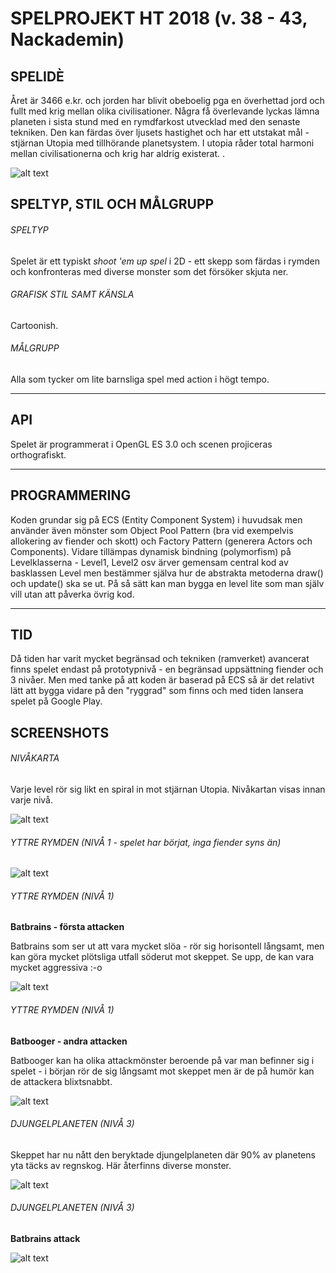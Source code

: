 

# SPELPROJEKT HT 2018 (v. 38 - 43, Nackademin)

## SPELIDÈ

Året är 3466 e.kr. och jorden har blivit obeboelig pga en överhettad jord och fullt med krig mellan olika civilisationer. Några få överlevande lyckas lämna planeten i sista stund med en rymdfarkost utvecklad med den senaste tekniken. Den kan färdas över ljusets hastighet och har ett utstakat mål - stjärnan Utopia med tillhörande planetsystem. I utopia råder total harmoni mellan civilisationerna och krig har aldrig existerat.
.<br>

![alt text](http://fininfo.se/images/spaceshooter.jpg)


## SPELTYP, STIL OCH MÅLGRUPP

###### SPELTYP
Spelet är ett typiskt *shoot 'em up spel* i 2D - ett skepp som färdas i rymden och konfronteras med diverse monster som det försöker skjuta ner.

###### GRAFISK STIL SAMT KÄNSLA
Cartoonish.

###### MÅLGRUPP
Alla som tycker om lite barnsliga spel med action i högt tempo.

-------------------------------------------------------------------------------------------------------------------

## API

Spelet är programmerat i OpenGL ES 3.0 och scenen projiceras orthografiskt. 

-------------------------------------------------------------------------------------------------------------------

## PROGRAMMERING

Koden grundar sig på ECS (Entity Component System) i huvudsak men använder även mönster som Object Pool Pattern (bra vid exempelvis allokering av fiender och skott) och Factory Pattern (generera Actors och Components). Vidare tillämpas dynamisk bindning (polymorfism) på Levelklasserna - Level1, Level2 osv ärver gemensam central kod av basklassen Level men bestämmer själva hur de abstrakta metoderna draw() och update() ska se ut. På så sätt kan man bygga en level lite som man själv vill utan att påverka övrig kod.



------------------------------------------------------------------------------------------------------------------------

## TID

Då tiden har varit mycket begränsad och tekniken (ramverket) avancerat finns spelet endast på prototypnivå - en begränsad uppsättning fiender och 3 nivåer. Men med tanke på att koden är baserad på ECS så är det relativt lätt att bygga vidare på den "ryggrad" som finns och med tiden lansera spelet på Google Play.

## SCREENSHOTS

###### NIVÅKARTA

Varje level rör sig likt en spiral in mot stjärnan Utopia. Nivåkartan visas innan varje nivå.

![alt text](http://fininfo.se/images_/20190217-115255_Intergalactica.jpg)

###### YTTRE RYMDEN (NIVÅ 1 - spelet har börjat, inga fiender syns än)

![alt text](http://fininfo.se/images_/20190217-115306_Intergalactica.jpg)

###### YTTRE RYMDEN (NIVÅ 1)

**Batbrains - första attacken**

Batbrains som ser ut att vara mycket slöa - rör sig horisontell långsamt, men kan göra mycket plötsliga utfall söderut mot skeppet.
Se upp, de kan vara mycket aggressiva :-o

![alt text](http://fininfo.se/images_/20190217-115310_Intergalactica.jpg)

###### YTTRE RYMDEN (NIVÅ 1)

**Batbooger - andra attacken**

Batbooger kan ha olika attackmönster beroende på var man befinner sig i spelet - i början rör de sig långsamt mot skeppet men är de på humör kan de attackera blixtsnabbt.

![alt text](http://fininfo.se/images_/20190217-115339_Intergalactica.jpg)

###### DJUNGELPLANETEN (NIVÅ 3)

Skeppet har nu nått den beryktade djungelplaneten där 90% av planetens yta täcks av regnskog. Här återfinns diverse monster.

![alt text](http://fininfo.se/images_/20190217-115414_Intergalactica.jpg)

###### DJUNGELPLANETEN (NIVÅ 3)

**Batbrains attack**


![alt text](http://fininfo.se/images_/20190217-115417_Intergalactica.jpg)

